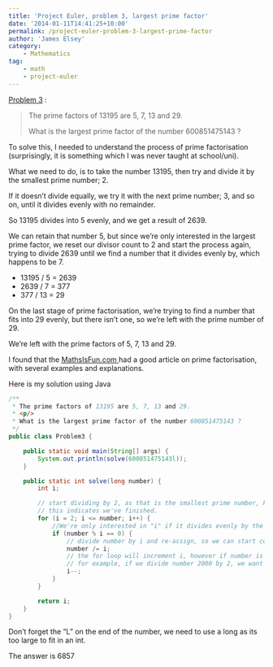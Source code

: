 ```yaml
---
title: 'Project Euler, problem 3, largest prime factor'
date: '2014-01-11T14:41:25+10:00'
permalink: /project-euler-problem-3-largest-prime-factor
author: 'James Elsey'
category:
    - Mathematics
tag:
    - math
    - project-euler
---
```

[Problem 3](http://projecteuler.net/problem=3) :

> The prime factors of 13195 are 5, 7, 13 and 29.
> 
> What is the largest prime factor of the number 600851475143 ?

To solve this, I needed to understand the process of prime factorisation (surprisingly, it is something which I was never taught at school/uni).

What we need to do, is to take the number 13195, then try and divide it by the smallest prime number; 2.

If it doesn’t divide equally, we try it with the next prime number; 3, and so on, until it divides evenly with no remainder.

So 13195 divides into 5 evenly, and we get a result of 2639.

We can retain that number 5, but since we’re only interested in the largest prime factor, we reset our divisor count to 2 and start the process again, trying to divide 2639 until we find a number that it divides evenly by, which happens to be 7.

- 13195 / 5 = 2639
- 2639 / 7 = 377
- 377 / 13 = 29

On the last stage of prime factorisation, we’re trying to find a number that fits into 29 evenly, but there isn’t one, so we’re left with the prime number of 29.

We’re left with the prime factors of 5, 7, 13 and 29.

I found that the [MathsIsFun.com ](http://www.mathsisfun.com/prime-factorization.html)had a good article on prime factorisation, with several examples and explanations.

Here is my solution using Java

```java
/**
 * The prime factors of 13195 are 5, 7, 13 and 29.
 * <p/>
 * What is the largest prime factor of the number 600851475143 ?
 */
public class Problem3 {

    public static void main(String[] args) {
        System.out.println(solve(600851475143l));
    }

    public static int solve(long number) {
        int i;

        // start dividing by 2, as that is the smallest prime number, keep going until we're trying to divide the number by itself,
        // this indicates we've finished.
        for (i = 2; i <= number; i++) {
            //We're only interested in "i" if it divides evenly by the number
            if (number % i == 0) {
                // divide number by i and re-assign, so we can start counting up from 2 again
                number /= i;
                // the for loop will increment i, however if number is divisible by i with no remainder, we want to try again.
                // for example, if we divide number 2000 by 2, we want to decrement i so we can try to divide the resulting 1000 by 2 again
                i--;
            }
        }

        return i;
    }
}
```

Don’t forget the “L” on the end of the number, we need to use a long as its too large to fit in an int.

The answer is 6857